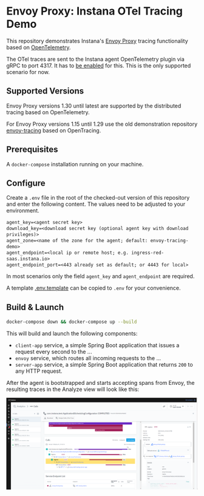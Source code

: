 # Envoy Proxy: Instana OTel Tracing Demo

This repository demonstrates Instana's [Envoy Proxy](https://www.envoyproxy.io/) tracing functionality
based on [OpenTelemetry](https://opentelemetry.io/docs/languages/cpp/).

The OTel traces are sent to the Instana agent OpenTelemetry plugin via gRPC to port 4317.
It has to
[be enabled](https://www.ibm.com/docs/en/instana-observability/current?topic=opentelemetry-sending-data-instana-agent)
for this. This is the only supported scenario for now.

## Supported Versions

Envoy Proxy versions 1.30 until latest are supported by the distributed tracing based on OpenTelemetry.

For Envoy Proxy versions 1.15 until 1.29 use the old demonstration repository
[envoy-tracing](https://github.com/instana/envoy-tracing) based on OpenTracing.

## Prerequisites

A `docker-compose` installation running on your machine.

## Configure

Create a `.env` file in the root of the checked-out version of this repository and enter the following content.
The values need to be adjusted to your environment.

```text
agent_key=<agent secret key>
download_key=<download secret key (optional agent key with download privileges)>
agent_zone=<name of the zone for the agent; default: envoy-tracing-demo>
agent_endpoint=<local ip or remote host; e.g. ingress-red-saas.instana.io>
agent_endpoint_port=<443 already set as default; or 4443 for local>
```

In most scenarios only the field `agent_key` and `agent_endpoint` are required.

A template [.env.template](.env.template) can be copied to `.env` for your convenience.

## Build & Launch

```bash
docker-compose down && docker-compose up --build
```

This will build and launch the following components:
- `client-app` service, a simple Spring Boot application that issues a request every second to the ...
- `envoy` service, which routes all incoming requests to the ...
- `server-app` service, a simple Spring Boot application that returns `200` to any HTTP request.

After the agent is bootstrapped and starts accepting spans from Envoy, the resulting traces in the Analyze view will
look like this:

![Demo traces in the Analyze view](images/trace-view.png)
